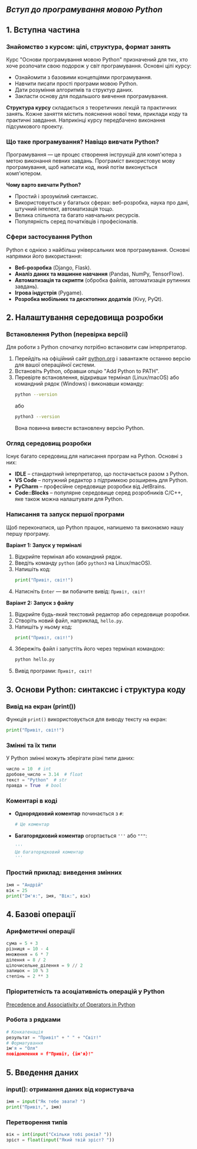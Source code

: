 ## ***Вступ до програмування мовою Python*** ##

## 1. Вступна частина

### Знайомство з курсом: цілі, структура, формат занять
Курс "Основи програмування мовою Python" призначений для тих, хто хоче розпочати свою подорож у світ програмування. Основні цілі курсу:
- Ознайомити з базовими концепціями програмування.
- Навчити писати прості програми мовою Python.
- Дати розуміння алгоритмів та структур даних.
- Закласти основу для подальшого вивчення програмування.

**Структура курсу** складається з теоретичних лекцій та практичних занять. Кожне заняття містить пояснення нової теми, приклади коду та практичні завдання. Наприкінці курсу передбачено виконання підсумкового проекту.

### Що таке програмування? Навіщо вивчати Python?
Програмування — це процес створення інструкцій для комп'ютера з метою виконання певних завдань. Програміст використовує мову програмування, щоб написати код, який потім виконується комп'ютером.

**Чому варто вивчати Python?**
- Простий і зрозумілий синтаксис.
- Використовується у багатьох сферах: веб-розробка, наука про дані, штучний інтелект, автоматизація тощо.
- Велика спільнота та багато навчальних ресурсів.
- Популярність серед початківців і професіоналів.

### Сфери застосування Python
Python є однією з найбільш універсальних мов програмування. Основні напрямки його використання:
- **Веб-розробка** (Django, Flask).
- **Аналіз даних та машинне навчання** (Pandas, NumPy, TensorFlow).
- **Автоматизація та скрипти** (обробка файлів, автоматизація рутинних завдань).
- **Ігрова індустрія** (Pygame).
- **Розробка мобільних та десктопних додатків** (Kivy, PyQt).

## 2. Налаштування середовища розробки

### Встановлення Python (перевірка версії)
Для роботи з Python спочатку потрібно встановити сам інтерпретатор. 
1. Перейдіть на офіційний сайт [python.org](https://www.python.org) і завантажте останню версію для вашої операційної системи.
2. Встановіть Python, обравши опцію "Add Python to PATH".
3. Перевірте встановлення, відкривши термінал (Linux/macOS) або командний рядок (Windows) і виконавши команду:
   ```sh
   python --version
   ```
   або
   ```sh
   python3 --version
   ```
   Вона повинна вивести встановлену версію Python.

### Огляд середовищ розробки
Існує багато середовищ для написання програм на Python. Основні з них:
- **IDLE** – стандартний інтерпретатор, що постачається разом з Python.
- **VS Code** – потужний редактор з підтримкою розширень для Python.
- **PyCharm** – професійне середовище розробки від JetBrains.
- **Code::Blocks** – популярне середовище серед розробників C/C++, яке також можна налаштувати для Python.

### Написання та запуск першої програми
Щоб переконатися, що Python працює, напишемо та виконаємо нашу першу програму.

**Варіант 1: Запуск у терміналі**
1. Відкрийте термінал або командний рядок.
2. Введіть команду `python` (або `python3` на Linux/macOS).
3. Напишіть код:
   ```python
   print("Привіт, світ!")
   ```
4. Натисніть `Enter` — ви побачите вивід: `Привіт, світ!`

**Варіант 2: Запуск з файлу**
1. Відкрийте будь-який текстовий редактор або середовище розробки.
2. Створіть новий файл, наприклад, `hello.py`.
3. Напишіть у ньому код:
   ```python
   print("Привіт, світ!")
   ```
4. Збережіть файл і запустіть його через термінал командою:
   ```sh
   python hello.py
   ```
5. Вивід програми: `Привіт, світ!`

## 3. Основи Python: синтаксис і структура коду

### Вивід на екран (print())
Функція `print()` використовується для виводу тексту на екран:
```python
print("Привіт, світ!")
```

### Змінні та їх типи
У Python змінні можуть зберігати різні типи даних:
```python
число = 10  # int
дробове_число = 3.14  # float
текст = "Python"  # str
правда = True  # bool
```

### Коментарі в коді
- **Однорядковий коментар** починається з `#`:
  ```python
  # Це коментар
  ```
- **Багаторядковий коментар** огортається `'''` або `"""`:
  ```python
  '''
  Це багаторядковий коментар
  '''
  ```

### Простий приклад: виведення змінних
```python
імя = "Андрій"
вік = 25
print("Ім'я:", імя, "Вік:", вік)
```

## 4. Базові операції

### Арифметичні операції
```python
сума = 5 + 3
різниця = 10 - 4
множення = 6 * 7
ділення = 8 / 2
цілочисельне_ділення = 9 // 2
залишок = 10 % 3
степінь = 2 ** 3
```
### Пріоритетність та асоціативність операцій у Python
[Precedence and Associativity of Operators in Python](https://www.geeksforgeeks.org/precedence-and-associativity-of-operators-in-python/)

### Робота з рядками
```python
# Конкатенація
результат = "Привіт" + " " + "Світ!"
# Форматування
ім'я = "Оля"
повідомлення = f"Привіт, {ім'я}!"
```

## 5. Введення даних

### input(): отримання даних від користувача
```python
імя = input("Як тебе звати? ")
print("Привіт,", імя)
```

### Перетворення типів
```python
вік = int(input("Скільки тобі років? "))
зріст = float(input("Який твій зріст? "))
```

